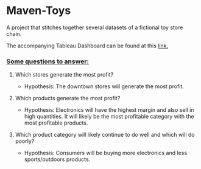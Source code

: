 # Maven-Toys

A project that stitches together several datasets of a fictional toy store chain.

The accompanying Tableau Dashboard can be found at this [link.](https://public.tableau.com/app/profile/kyle.zhou/viz/MavenToys_17258582366480/Dashboard1)


### <ins> Some questions to answer: <ins>

1. Which stores generate the most profit?

    - Hypothesis: The downtown stores will generate the most profit.

2. Which products generate the most profit?

    - Hypothesis: Electronics will have the highest margin and also sell in high quantities. It will likely be the most profitable category with the most profitable products.

3. Which product category will likely continue to do well and which will do poorly?

    - Hypothesis: Consumers will be buying more electronics and less sports/outdoors products.
